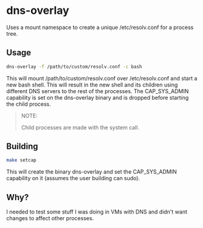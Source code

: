 # dns-overlay

Uses a mount namespace to create a unique /etc/resolv.conf for a process tree.


## Usage

```sh
dns-overlay -f /path/to/custom/resolv.conf -c bash
```

This will mount /path/to/custom/resolv.conf over /etc/resolv.conf and start a new bash shell. This will result in the new shell and its children using different DNS servers to the rest of the processes. The CAP_SYS_ADMIN capability is set on the dns-overlay binary and is dropped before starting the child process.

> NOTE:
>
> Child processes are made with the system call.


## Building

```sh
make setcap
```

This will create the binary dns-overlay and set the CAP_SYS_ADMIN capability on it (assumes the user building can sudo).


## Why?

I needed to test some stuff I was doing in VMs with DNS and didn't want changes to affect other processes.

